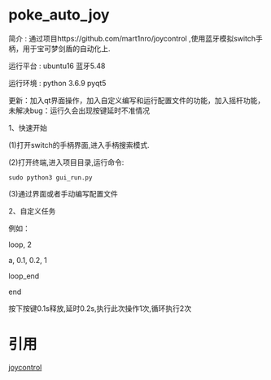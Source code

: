 # poke_auto_joy
简介  :  通过项目https://github.com/mart1nro/joycontrol ,使用蓝牙模拟switch手柄，用于宝可梦剑盾的自动化上.

运行平台  :  ubuntu16          蓝牙5.48

运行环境  :  python 3.6.9    pyqt5

更新：加入qt界面操作，加入自定义编写和运行配置文件的功能，加入摇杆功能，未解决bug：运行久会出现按键延时不准情况

1、快速开始

(1)打开switch的手柄界面,进入手柄搜索模式.

(2)打开终端,进入项目目录,运行命令:

    sudo python3 gui_run.py

(3)通过界面或者手动编写配置文件

2、自定义任务

例如：
   
   loop, 2
   
   a, 0.1, 0.2, 1
   
   loop_end
   
   end
   
   按下按键0.1s释放,延时0.2s,执行此次操作1次,循环执行2次

# 引用
[joycontrol](https://github.com/mart1nro/joycontrol)
